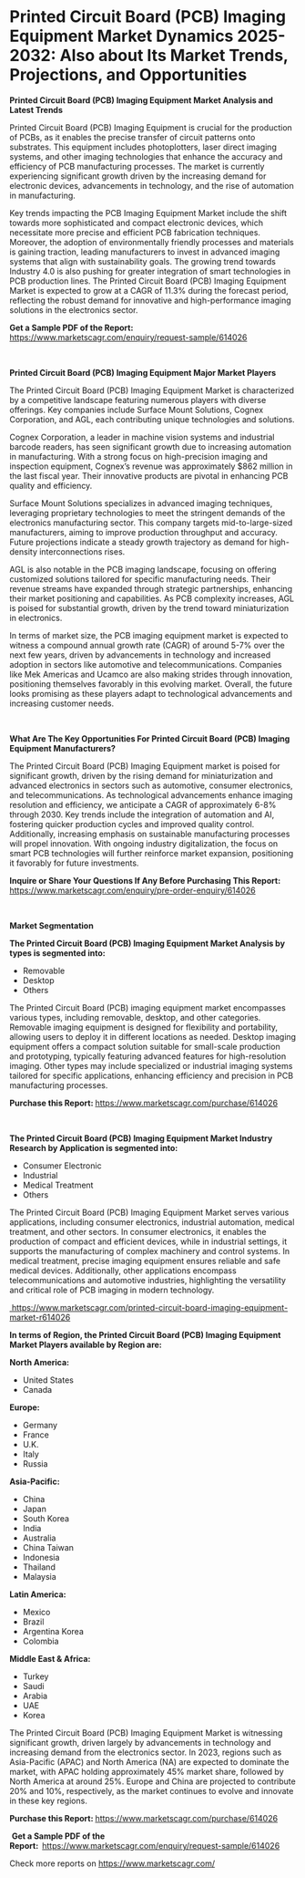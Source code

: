 <p><h1>Printed Circuit Board (PCB) Imaging Equipment Market Dynamics 2025-2032: Also about Its Market Trends, Projections, and Opportunities</h1></p><p><strong>Printed Circuit Board (PCB) Imaging Equipment Market Analysis and Latest Trends</strong></p>
<p><p>Printed Circuit Board (PCB) Imaging Equipment is crucial for the production of PCBs, as it enables the precise transfer of circuit patterns onto substrates. This equipment includes photoplotters, laser direct imaging systems, and other imaging technologies that enhance the accuracy and efficiency of PCB manufacturing processes. The market is currently experiencing significant growth driven by the increasing demand for electronic devices, advancements in technology, and the rise of automation in manufacturing. </p><p>Key trends impacting the PCB Imaging Equipment Market include the shift towards more sophisticated and compact electronic devices, which necessitate more precise and efficient PCB fabrication techniques. Moreover, the adoption of environmentally friendly processes and materials is gaining traction, leading manufacturers to invest in advanced imaging systems that align with sustainability goals. The growing trend towards Industry 4.0 is also pushing for greater integration of smart technologies in PCB production lines. The Printed Circuit Board (PCB) Imaging Equipment Market is expected to grow at a CAGR of 11.3% during the forecast period, reflecting the robust demand for innovative and high-performance imaging solutions in the electronics sector.</p></p>
<p><strong>Get a Sample PDF of the Report:&nbsp;</strong> <a href="https://www.marketscagr.com/enquiry/request-sample/614026?utm_campaign=1836&utm_medium=2&utm_source=Github&utm_content=ia&utm_term=27022025&utm_id=printed-circuit-board-pcb-imaging-equipment">https://www.marketscagr.com/enquiry/request-sample/614026</a></p>
<p>&nbsp;</p>
<p><strong>Printed Circuit Board (PCB) Imaging Equipment Major Market Players</strong></p>
<p><p>The Printed Circuit Board (PCB) Imaging Equipment Market is characterized by a competitive landscape featuring numerous players with diverse offerings. Key companies include Surface Mount Solutions, Cognex Corporation, and AGL, each contributing unique technologies and solutions.</p><p>Cognex Corporation, a leader in machine vision systems and industrial barcode readers, has seen significant growth due to increasing automation in manufacturing. With a strong focus on high-precision imaging and inspection equipment, Cognex’s revenue was approximately $862 million in the last fiscal year. Their innovative products are pivotal in enhancing PCB quality and efficiency.</p><p>Surface Mount Solutions specializes in advanced imaging techniques, leveraging proprietary technologies to meet the stringent demands of the electronics manufacturing sector. This company targets mid-to-large-sized manufacturers, aiming to improve production throughput and accuracy. Future projections indicate a steady growth trajectory as demand for high-density interconnections rises.</p><p>AGL is also notable in the PCB imaging landscape, focusing on offering customized solutions tailored for specific manufacturing needs. Their revenue streams have expanded through strategic partnerships, enhancing their market positioning and capabilities. As PCB complexity increases, AGL is poised for substantial growth, driven by the trend toward miniaturization in electronics.</p><p>In terms of market size, the PCB imaging equipment market is expected to witness a compound annual growth rate (CAGR) of around 5-7% over the next few years, driven by advancements in technology and increased adoption in sectors like automotive and telecommunications. Companies like Mek Americas and Ucamco are also making strides through innovation, positioning themselves favorably in this evolving market. Overall, the future looks promising as these players adapt to technological advancements and increasing customer needs.</p></p>
<p>&nbsp;</p>
<p><strong>What Are The Key Opportunities For Printed Circuit Board (PCB) Imaging Equipment Manufacturers?</strong></p>
<p><p>The Printed Circuit Board (PCB) Imaging Equipment market is poised for significant growth, driven by the rising demand for miniaturization and advanced electronics in sectors such as automotive, consumer electronics, and telecommunications. As technological advancements enhance imaging resolution and efficiency, we anticipate a CAGR of approximately 6-8% through 2030. Key trends include the integration of automation and AI, fostering quicker production cycles and improved quality control. Additionally, increasing emphasis on sustainable manufacturing processes will propel innovation. With ongoing industry digitalization, the focus on smart PCB technologies will further reinforce market expansion, positioning it favorably for future investments.</p></p>
<p><strong>Inquire or Share Your Questions If Any Before Purchasing This Report:</strong> <a href="https://www.marketscagr.com/enquiry/pre-order-enquiry/614026?utm_campaign=1836&utm_medium=2&utm_source=Github&utm_content=ia&utm_term=27022025&utm_id=printed-circuit-board-pcb-imaging-equipment">https://www.marketscagr.com/enquiry/pre-order-enquiry/614026</a></p>
<p>&nbsp;</p>
<p><strong>Market Segmentation</strong></p>
<p><strong>The Printed Circuit Board (PCB) Imaging Equipment Market Analysis by types is segmented into:</strong></p>
<p><ul><li>Removable</li><li>Desktop</li><li>Others</li></ul></p>
<p><p>The Printed Circuit Board (PCB) imaging equipment market encompasses various types, including removable, desktop, and other categories. Removable imaging equipment is designed for flexibility and portability, allowing users to deploy it in different locations as needed. Desktop imaging equipment offers a compact solution suitable for small-scale production and prototyping, typically featuring advanced features for high-resolution imaging. Other types may include specialized or industrial imaging systems tailored for specific applications, enhancing efficiency and precision in PCB manufacturing processes.</p></p>
<p><strong>Purchase this Report:&nbsp;</strong><a href="https://www.marketscagr.com/purchase/614026?utm_campaign=1836&utm_medium=2&utm_source=Github&utm_content=ia&utm_term=27022025&utm_id=printed-circuit-board-pcb-imaging-equipment">https://www.marketscagr.com/purchase/614026</a></p>
<p>&nbsp;</p>
<p><strong>The Printed Circuit Board (PCB) Imaging Equipment Market Industry Research by Application is segmented into:</strong></p>
<p><ul><li>Consumer Electronic</li><li>Industrial</li><li>Medical Treatment</li><li>Others</li></ul></p>
<p><p>The Printed Circuit Board (PCB) Imaging Equipment Market serves various applications, including consumer electronics, industrial automation, medical treatment, and other sectors. In consumer electronics, it enables the production of compact and efficient devices, while in industrial settings, it supports the manufacturing of complex machinery and control systems. In medical treatment, precise imaging equipment ensures reliable and safe medical devices. Additionally, other applications encompass telecommunications and automotive industries, highlighting the versatility and critical role of PCB imaging in modern technology.</p></p>
<p><a href="https://www.marketscagr.com/printed-circuit-board-imaging-equipment-market-r614026?utm_campaign=1836&utm_medium=2&utm_source=Github&utm_content=ia&utm_term=27022025&utm_id=printed-circuit-board-pcb-imaging-equipment">&nbsp;https://www.marketscagr.com/printed-circuit-board-imaging-equipment-market-r614026</a></p>
<p><strong>In terms of Region, the Printed Circuit Board (PCB) Imaging Equipment Market Players available by Region are:</strong></p>
<p>
    <p> <strong> North America: </strong>
        <ul>
            <li>United States</li>
            <li>Canada</li>
        </ul>
        </p> 
    <p> <strong> Europe: </strong>
        <ul>
            <li>Germany</li>
            <li>France</li>
            <li>U.K.</li>
            <li>Italy</li>
            <li>Russia</li>
        </ul>
        </p> 
    <p> <strong> Asia-Pacific: </strong>
        <ul>
            <li>China</li>
            <li>Japan</li>
            <li>South Korea</li>
            <li>India</li>
            <li>Australia</li>
            <li>China Taiwan</li>
            <li>Indonesia</li>
            <li>Thailand</li>
            <li>Malaysia</li>
        </ul>
        </p> 
    <p> <strong> Latin America: </strong>
        <ul>
            <li>Mexico</li>
            <li>Brazil</li>
            <li>Argentina Korea</li>
            <li>Colombia</li>
        </ul>
        </p> 
    <p> <strong> Middle East & Africa: </strong>
        <ul>
            <li>Turkey</li>
            <li>Saudi</li>
            <li>Arabia</li>
            <li>UAE</li>
            <li>Korea</li>
        </ul>
    </p>
    </p>
<p><p>The Printed Circuit Board (PCB) Imaging Equipment Market is witnessing significant growth, driven largely by advancements in technology and increasing demand from the electronics sector. In 2023, regions such as Asia-Pacific (APAC) and North America (NA) are expected to dominate the market, with APAC holding approximately 45% market share, followed by North America at around 25%. Europe and China are projected to contribute 20% and 10%, respectively, as the market continues to evolve and innovate in these key regions.</p></p>
<p><strong>Purchase this Report: </strong><a href="https://www.marketscagr.com/purchase/614026?utm_campaign=1836&utm_medium=2&utm_source=Github&utm_content=ia&utm_term=27022025&utm_id=printed-circuit-board-pcb-imaging-equipment">https://www.marketscagr.com/purchase/614026</a></p>
<p>&nbsp;<strong>Get a Sample PDF of the Report:&nbsp;&nbsp;</strong><a href="https://www.marketscagr.com/enquiry/request-sample/614026?utm_campaign=1836&utm_medium=2&utm_source=Github&utm_content=ia&utm_term=27022025&utm_id=printed-circuit-board-pcb-imaging-equipment">https://www.marketscagr.com/enquiry/request-sample/614026</a></p>
<p><strong></strong></p>
<p>Check more reports on <a href="https://www.marketscagr.com/?utm_campaign=1836&utm_medium=2&utm_source=Github&utm_content=ia&utm_term=27022025&utm_id=printed-circuit-board-pcb-imaging-equipment">https://www.marketscagr.com/</a></p>